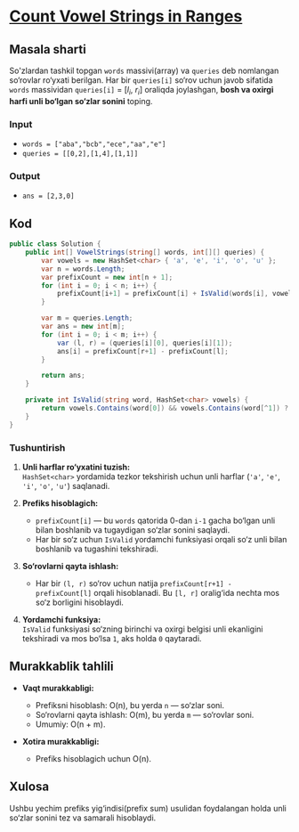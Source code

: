 # [Count Vowel Strings in Ranges](https://leetcode.com/problems/count-vowel-strings-in-ranges/)

## Masala sharti
So'zlardan tashkil topgan `words` massivi(array) va `queries` deb nomlangan so‘rovlar ro‘yxati berilgan. Har bir `queries[i]` so‘rov uchun javob sifatida `words` massividan `queries[i]` = [$l_i$, $r_i$] oraliqda joylashgan, **bosh va oxirgi harfi unli bo‘lgan so‘zlar sonini** toping.

### Input 
- `words = ["aba","bcb","ece","aa","e"]`
- `queries = [[0,2],[1,4],[1,1]]`

### Output
- `ans = [2,3,0]`

## Kod

```csharp
public class Solution {
    public int[] VowelStrings(string[] words, int[][] queries) {
        var vowels = new HashSet<char> { 'a', 'e', 'i', 'o', 'u' };
        var n = words.Length;
        var prefixCount = new int[n + 1];
        for (int i = 0; i < n; i++) {
            prefixCount[i+1] = prefixCount[i] + IsValid(words[i], vowels); 
        } 

        var m = queries.Length;
        var ans = new int[m];
        for (int i = 0; i < m; i++) {
            var (l, r) = (queries[i][0], queries[i][1]);
            ans[i] = prefixCount[r+1] - prefixCount[l];
        } 

        return ans;
    }

    private int IsValid(string word, HashSet<char> vowels) {
        return vowels.Contains(word[0]) && vowels.Contains(word[^1]) ? 1 : 0;  
    }
}
```

### Tushuntirish

1. **Unli harflar ro‘yxatini tuzish:**  
   `HashSet<char>` yordamida tezkor tekshirish uchun unli harflar (`'a'`, `'e'`, `'i'`, `'o'`, `'u'`) saqlanadi.

2. **Prefiks hisoblagich:**  
   - `prefixCount[i]` — bu `words` qatorida 0-dan `i-1` gacha bo‘lgan unli bilan boshlanib va tugaydigan so‘zlar sonini saqlaydi.
   - Har bir so‘z uchun `IsValid` yordamchi funksiyasi orqali so‘z unli bilan boshlanib va tugashini tekshiradi.

3. **So‘rovlarni qayta ishlash:**  
   - Har bir `(l, r)` so‘rov uchun natija `prefixCount[r+1] - prefixCount[l]` orqali hisoblanadi. Bu `[l, r]` oralig‘ida nechta mos so‘z borligini hisoblaydi.

4. **Yordamchi funksiya:**  
   `IsValid` funksiyasi so‘zning birinchi va oxirgi belgisi unli ekanligini tekshiradi va mos bo‘lsa `1`, aks holda `0` qaytaradi.

## Murakkablik tahlili

- **Vaqt murakkabligi:**  
  - Prefiksni hisoblash: O(n), bu yerda `n` — so‘zlar soni.  
  - So‘rovlarni qayta ishlash: O(m), bu yerda `m` — so‘rovlar soni.  
  - Umumiy: O(n + m).

- **Xotira murakkabligi:**  
  - Prefiks hisoblagich uchun O(n).

## Xulosa
Ushbu yechim prefiks yig‘indisi(prefix sum) usulidan foydalangan holda unli so‘zlar sonini tez va samarali hisoblaydi.
